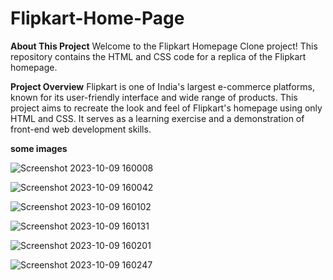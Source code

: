 # Flipkart-Home-Page

**About This Project**
Welcome to the Flipkart Homepage Clone project! This repository contains the HTML and CSS code for a replica of the Flipkart homepage.

**Project Overview**
Flipkart is one of India's largest e-commerce platforms, known for its user-friendly interface and wide range of products. This project aims to recreate the look and feel of Flipkart's homepage using only HTML and CSS. It serves as a learning exercise and a demonstration of front-end web development skills.



**some images**

![Screenshot 2023-10-09 160008](https://github.com/Susanta0/Flipkart-Home-Page/assets/130533362/6dfe925d-c741-47d1-bc9d-41e4e1c64611)



![Screenshot 2023-10-09 160042](https://github.com/Susanta0/Flipkart-Home-Page/assets/130533362/0fe1bc0a-08df-4c91-8349-24644deaf095)



![Screenshot 2023-10-09 160102](https://github.com/Susanta0/Flipkart-Home-Page/assets/130533362/a58657a8-aa42-44bb-83e6-7b834a4fc74e)



![Screenshot 2023-10-09 160131](https://github.com/Susanta0/Flipkart-Home-Page/assets/130533362/84e9e3c3-9ebe-4410-986a-05c573c0d171)



![Screenshot 2023-10-09 160201](https://github.com/Susanta0/Flipkart-Home-Page/assets/130533362/7b7f7d14-9899-48c1-bc3a-7fae98cf18e0)



![Screenshot 2023-10-09 160247](https://github.com/Susanta0/Flipkart-Home-Page/assets/130533362/47ed29c1-a6cf-40a5-bef8-dc9a4c683562)


